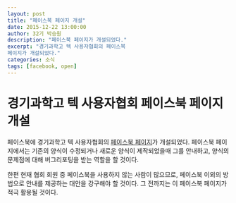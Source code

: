 ```yaml
---
layout: post
title: "페이스북 페이지 개설"
date: 2015-12-22 13:00:00
author: 32기 박승원
description: "페이스북 페이지가 개설되었다."
excerpt: "경기과학고 텍 사용자협회의 페이스북
페이지가 개설되었다."
categories: 소식
tags: [facebook, open]
---
```


# 경기과학고 텍 사용자협회 페이스북 페이지 개설

페이스북에 경기과학고 텍 사용자협회의 [페이스북 페이지](https://facebook.com/gshstexsociety)가 개설되었다.
페이스북 페이지에서는 기존의 양식이 수정되거나 새로운 양식이 제작되었을때 그를 안내하고,
양식의 문제점에 대해 버그리포팅을 받는 역할을 할 것이다.

한편 현재 협회 회원 중 페이스북을 사용하지 않는 사람이 많으므로,
페이스북 이외의 방법으로 안내를 제공하는 대안을 강구해야 할 것이다.
그 전까지는 이 페이스북 페이지가 적극 활용될 것이다.